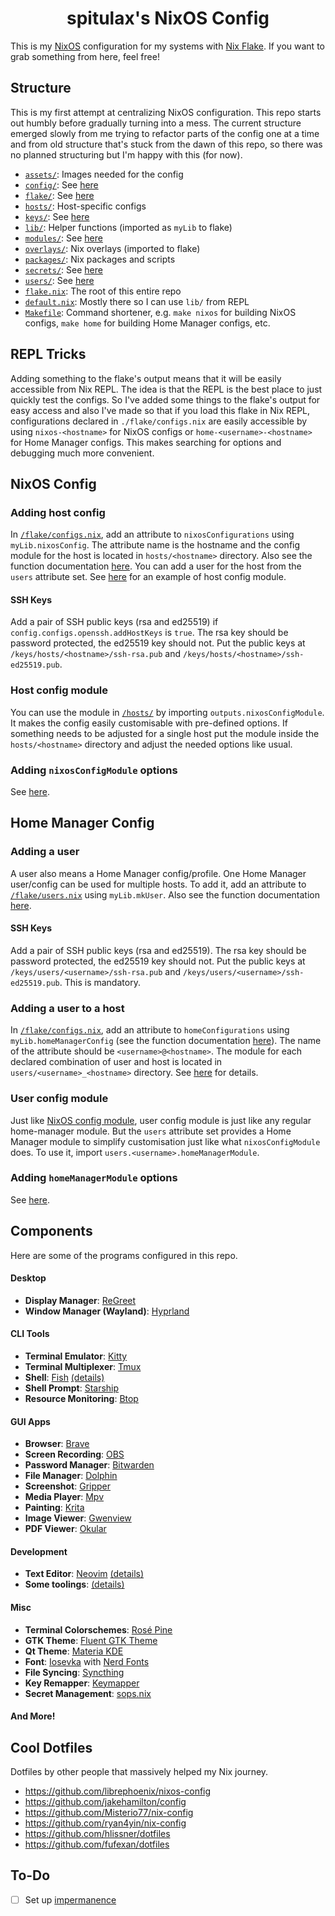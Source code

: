 <h1 align="center">spitulax's NixOS Config</h1>

This is my [NixOS] configuration for my systems with [Nix Flake]. If you want to grab something from
here, feel free!

## Structure

This is my first attempt at centralizing NixOS configuration. This repo starts out humbly before
gradually turning into a mess. The current structure emerged slowly from me trying to refactor parts
of the config one at a time and from old structure that's stuck from the dawn of this repo, so there
was no planned structuring but I'm happy with this (for now).

- [`assets/`](./assets): Images needed for the config
- [`config/`](./config): See [here](./config/README.md)
- [`flake/`](./flake): See [here](./flake/README.md)
- [`hosts/`](./hosts): Host-specific configs
- [`keys/`](./keys): See [here](./keys/README.md)
- [`lib/`](./lib): Helper functions (imported as `myLib` to flake)
- [`modules/`](./modules): See [here](./modules/README.md)
- [`overlays/`](./overlays): Nix overlays (imported to flake)
- [`packages/`](./packages): Nix packages and scripts
- [`secrets/`](./secrets): See [here](./secrets/README.md)
- [`users/`](./users): See [here](./users/README.md)
- [`flake.nix`](./flake.nix): The root of this entire repo
- [`default.nix`](./default.nix): Mostly there so I can use `lib/` from REPL
- [`Makefile`](./Makefile): Command shortener, e.g. `make nixos` for building NixOS configs,
  `make home` for building Home Manager configs, etc.

## REPL Tricks

Adding something to the flake's output means that it will be easily accessible from Nix REPL. The
idea is that the REPL is the best place to just quickly test the configs. So I've added some things
to the flake's output for easy access and also I've made so that if you load this flake in Nix REPL,
configurations declared in `./flake/configs.nix` are easily accessible by using `nixos-<hostname>`
for NixOS configs or `home-<username>-<hostname>` for Home Manager configs. This makes searching for
options and debugging much more convenient.

## NixOS Config

### Adding host config

In [`/flake/configs.nix`](./flake/configs.nix), add an attribute to `nixosConfigurations` using
`myLib.nixosConfig`. The attribute name is the hostname and the config module for the host is
located in `hosts/<hostname>` directory. Also see the function documentation
[here](./lib/extra.nix). You can add a user for the host from the `users` attribute set. See
[here](./hosts/barbatos/default.nix) for an example of host config module.

#### SSH Keys

Add a pair of SSH public keys (rsa and ed25519) if `config.configs.openssh.addHostKeys` is `true`.
The rsa key should be password protected, the ed25519 key should not. Put the public keys at
`/keys/hosts/<hostname>/ssh-rsa.pub` and `/keys/hosts/<hostname>/ssh-ed25519.pub`.

### Host config module

You can use the module in [`/hosts/`](./hosts) by importing `outputs.nixosConfigModule`. It makes
the config easily customisable with pre-defined options. If something needs to be adjusted for a
single host put the module inside the `hosts/<hostname>` directory and adjust the needed options
like usual.

### Adding `nixosConfigModule` options

See [here](./config/README.md#adding-an-option).

## Home Manager Config

### Adding a user

A user also means a Home Manager config/profile. One Home Manager user/config can be used for
multiple hosts. To add it, add an attribute to [`/flake/users.nix`](./flake/users.nix) using
`myLib.mkUser`. Also see the function documentation [here](./lib/extra.nix).

#### SSH Keys

Add a pair of SSH public keys (rsa and ed25519). The rsa key should be password protected, the
ed25519 key should not. Put the public keys at `/keys/users/<username>/ssh-rsa.pub` and
`/keys/users/<username>/ssh-ed25519.pub`. This is mandatory.

### Adding a user to a host

In [`/flake/configs.nix`](./flake/configs.nix), add an attribute to `homeConfigurations` using
`myLib.homeManagerConfig` (see the function documentation [here](./lib/extra.nix)). The name of the
attribute should be `<username>@<hostname>`. The module for each declared combination of user and
host is located in `users/<username>_<hostname>` directory. See [here](./users/README.md) for
details.

### User config module

Just like [NixOS config module](#nixos-config), user config module is just like any regular
home-manager module. But the `users` attribute set provides a Home Manager module to simplify
customisation just like what `nixosConfigModule` does. To use it, import
`users.<username>.homeManagerModule`.

### Adding `homeManagerModule` options

See [here](./config/README.md#adding-an-option).

## Components

Here are some of the programs configured in this repo.

#### Desktop

- **Display Manager**: [ReGreet]
- **Window Manager (Wayland)**: [Hyprland]

#### CLI Tools

- **Terminal Emulator**: [Kitty]
- **Terminal Multiplexer**: [Tmux]
- **Shell**: [Fish] [(details)](./config/home/bintang/cli/fish/README.md)
- **Shell Prompt**: [Starship]
- **Resource Monitoring**: [Btop]

#### GUI Apps

- **Browser**: [Brave]
- **Screen Recording**: [OBS]
- **Password Manager**: [Bitwarden]
- **File Manager**: [Dolphin]
- **Screenshot**: [Gripper]
- **Media Player**: [Mpv]
- **Painting**: [Krita]
- **Image Viewer**: [Gwenview]
- **PDF Viewer**: [Okular]

#### Development

- **Text Editor**: [Neovim] [(details)](./config/home/bintang/nvim/README.md)
- **Some toolings**: [(details)](./config/home/bintang/dev.nix)

#### Misc

- **Terminal Colorschemes**: [Rosé Pine]
- **GTK Theme**: [Fluent GTK Theme]
- **Qt Theme**: [Materia KDE]
- **Font**: [Iosevka] with [Nerd Fonts]
- **File Syncing**: [Syncthing]
- **Key Remapper**: [Keymapper]
- **Secret Management**: [sops.nix]

#### And More!

## Cool Dotfiles

Dotfiles by other people that massively helped my Nix journey.

- <https://github.com/librephoenix/nixos-config>
- <https://github.com/jakehamilton/config>
- <https://github.com/Misterio77/nix-config>
- <https://github.com/ryan4yin/nix-config>
- <https://github.com/hlissner/dotfiles>
- <https://github.com/fufexan/dotfiles>

## To-Do

- [ ] Set up [impermanence](https://github.com/nix-community/impermanence)

[NixOS]: https://nixos.org/
[Nix Flake]: https://nixos.wiki/wiki/Flakes
[Kitty]: https://github.com/kovidgoyal/kitty
[Fish]: https://github.com/fish-shell/fish-shell
[Starship]: https://github.com/starship/starship
[Btop]: https://github.com/aristocratos/btop
[Brave]: https://brave.com/
[OBS]: https://obsproject.com/
[Bitwarden]: https://bitwarden.com/
[Neovim]: https://github.com/neovim/neovim
[Rosé Pine]: https://rosepinetheme.com/
[Iosevka]: https://github.com/be5invis/Iosevka
[Nerd Fonts]: https://github.com/ryanoasis/nerd-fonts
[Syncthing]: https://github.com/syncthing/syncthing
[Keymapper]: https://github.com/houmain/keymapper
[Hyprland]: https://github.com/hyprwm/Hyprland
[Tmux]: https://github.com/tmux/tmux
[Dolphin]: https://apps.kde.org/dolphin
[Gripper]: https://github.com/spitulax/gripper
[Mpv]: https://mpv.io/
[Krita]: https://krita.org/
[Gwenview]: https://apps.kde.org/gwenview
[Okular]: https://invent.kde.org/graphics/okular
[ReGreet]: https://github.com/rharish101/ReGreet
[Fluent GTK Theme]: https://github.com/vinceliuice/Fluent-gtk-theme
[Materia KDE]: https://github.com/PapirusDevelopmentTeam/materia-kde
[sops.nix]: https://github.com/Mic92/sops-nix
